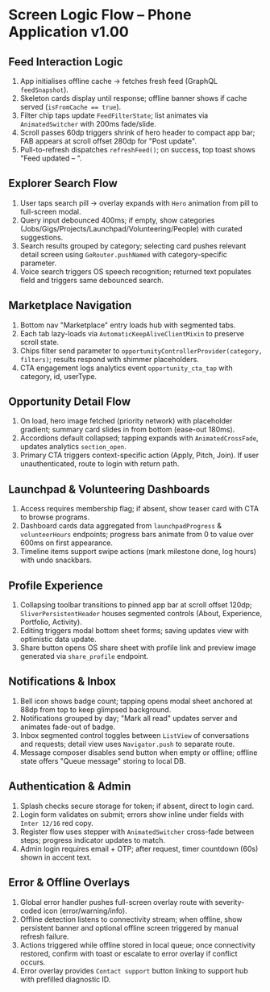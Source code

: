 # Screen Logic Flow – Phone Application v1.00

## Feed Interaction Logic
1. App initialises offline cache → fetches fresh feed (GraphQL `feedSnapshot`).
2. Skeleton cards display until response; offline banner shows if cache served (`isFromCache == true`).
3. Filter chip taps update `FeedFilterState`; list animates via `AnimatedSwitcher` with 200ms fade/slide.
4. Scroll passes 60dp triggers shrink of hero header to compact app bar; FAB appears at scroll offset 280dp for "Post update".
5. Pull-to-refresh dispatches `refreshFeed()`; on success, top toast shows "Feed updated – <timestamp>".

## Explorer Search Flow
1. User taps search pill → overlay expands with `Hero` animation from pill to full-screen modal.
2. Query input debounced 400ms; if empty, show categories (Jobs/Gigs/Projects/Launchpad/Volunteering/People) with curated suggestions.
3. Search results grouped by category; selecting card pushes relevant detail screen using `GoRouter.pushNamed` with category-specific parameter.
4. Voice search triggers OS speech recognition; returned text populates field and triggers same debounced search.

## Marketplace Navigation
1. Bottom nav "Marketplace" entry loads hub with segmented tabs.
2. Each tab lazy-loads via `AutomaticKeepAliveClientMixin` to preserve scroll state.
3. Chips filter send parameter to `opportunityControllerProvider(category, filters)`; results respond with shimmer placeholders.
4. CTA engagement logs analytics event `opportunity_cta_tap` with category, id, userType.

## Opportunity Detail Flow
1. On load, hero image fetched (priority network) with placeholder gradient; summary card slides in from bottom (ease-out 180ms).
2. Accordions default collapsed; tapping expands with `AnimatedCrossFade`, updates analytics `section_open`.
3. Primary CTA triggers context-specific action (Apply, Pitch, Join). If user unauthenticated, route to login with return path.

## Launchpad & Volunteering Dashboards
1. Access requires membership flag; if absent, show teaser card with CTA to browse programs.
2. Dashboard cards data aggregated from `launchpadProgress` & `volunteerHours` endpoints; progress bars animate from 0 to value over 600ms on first appearance.
3. Timeline items support swipe actions (mark milestone done, log hours) with undo snackbars.

## Profile Experience
1. Collapsing toolbar transitions to pinned app bar at scroll offset 120dp; `SliverPersistentHeader` houses segmented controls (About, Experience, Portfolio, Activity).
2. Editing triggers modal bottom sheet forms; saving updates view with optimistic data update.
3. Share button opens OS share sheet with profile link and preview image generated via `share_profile` endpoint.

## Notifications & Inbox
1. Bell icon shows badge count; tapping opens modal sheet anchored at 88dp from top to keep glimpsed background.
2. Notifications grouped by day; "Mark all read" updates server and animates fade-out of badge.
3. Inbox segmented control toggles between `ListView` of conversations and requests; detail view uses `Navigator.push` to separate route.
4. Message composer disables send button when empty or offline; offline state offers "Queue message" storing to local DB.

## Authentication & Admin
1. Splash checks secure storage for token; if absent, direct to login card.
2. Login form validates on submit; errors show inline under fields with `Inter 12/16` red copy.
3. Register flow uses stepper with `AnimatedSwitcher` cross-fade between steps; progress indicator updates to match.
4. Admin login requires email + OTP; after request, timer countdown (60s) shown in accent text.

## Error & Offline Overlays
1. Global error handler pushes full-screen overlay route with severity-coded icon (error/warning/info).
2. Offline detection listens to connectivity stream; when offline, show persistent banner and optional offline screen triggered by manual refresh failure.
3. Actions triggered while offline stored in local queue; once connectivity restored, confirm with toast or escalate to error overlay if conflict occurs.
4. Error overlay provides `Contact support` button linking to support hub with prefilled diagnostic ID.
